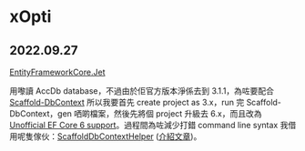 # xOpti

## 2022.09.27

[EntityFrameworkCore.Jet](https://github.com/bubibubi/EntityFrameworkCore.Jet)

用嚟讀 AccDb database，不過由於佢官方版本淨係去到 3.1.1，為咗要配合 [Scaffold-DbContext](https://www.entityframeworktutorial.net/efcore/create-model-for-existing-database-in-ef-core.aspx) 所以我要首先 create project as 3.x，run 完 Scaffold-DbContext，gen 哂啲檔案，然後先將個 project 升級去 6.x，而且改為 [Unofficial EF Core 6 support](https://github.com/bubibubi/EntityFrameworkCore.Jet/issues/111)。過程間為咗減少打錯 command line syntax 我借用呢隻傢伙：[ScaffoldDbContextHelper](https://github.com/karenpayneoregon/ScaffoldDbContextHelper) ([介紹文章](https://social.technet.microsoft.com/wiki/contents/articles/53258.windows-forms-entity-framework-core-reverse-engineering-databases.aspx?fbclid=IwAR3AJK-vxEfKLnA-9-jinLHw9MKWAggM-zqW5vobhH1za_703bGyy2sBNEU))。
